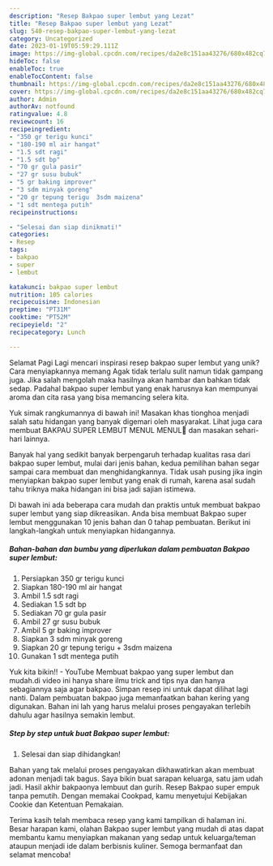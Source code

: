 ```yaml
---
description: "Resep Bakpao super lembut yang Lezat"
title: "Resep Bakpao super lembut yang Lezat"
slug: 540-resep-bakpao-super-lembut-yang-lezat
category: Uncategorized
date: 2023-01-19T05:59:29.111Z
image: https://img-global.cpcdn.com/recipes/da2e8c151aa43276/680x482cq70/bakpao-super-lembut-foto-resep-utama.jpg
hideToc: false
enableToc: true
enableTocContent: false
thumbnail: https://img-global.cpcdn.com/recipes/da2e8c151aa43276/680x482cq70/bakpao-super-lembut-foto-resep-utama.jpg
cover: https://img-global.cpcdn.com/recipes/da2e8c151aa43276/680x482cq70/bakpao-super-lembut-foto-resep-utama.jpg
author: Admin
authorAv: notfound
ratingvalue: 4.8
reviewcount: 16
recipeingredient:
- "350 gr terigu kunci"
- "180-190 ml air hangat"
- "1.5 sdt ragi"
- "1.5 sdt bp"
- "70 gr gula pasir"
- "27 gr susu bubuk"
- "5 gr baking improver"
- "3 sdm minyak goreng"
- "20 gr tepung terigu  3sdm maizena"
- "1 sdt mentega putih"
recipeinstructions:

- "Selesai dan siap dinikmati!"
categories:
- Resep
tags:
- bakpao
- super
- lembut

katakunci: bakpao super lembut 
nutrition: 105 calories
recipecuisine: Indonesian
preptime: "PT31M"
cooktime: "PT52M"
recipeyield: "2"
recipecategory: Lunch

---
```



Selamat Pagi Lagi mencari inspirasi resep bakpao super lembut yang unik? Cara menyiapkannya memang Agak tidak terlalu sulit namun tidak gampang juga. Jika salah mengolah maka hasilnya akan hambar dan bahkan tidak sedap. Padahal bakpao super lembut yang enak harusnya kan mempunyai aroma dan cita rasa yang bisa memancing selera kita.


Yuk simak rangkumannya di bawah ini! Masakan khas tionghoa menjadi salah satu hidangan yang banyak digemari oleh masyarakat. Lihat juga cara membuat BAKPAU SUPER LEMBUT MENUL MENUL🥰 dan masakan sehari-hari lainnya.

Banyak hal yang sedikit banyak berpengaruh terhadap kualitas rasa dari bakpao super lembut, mulai dari jenis bahan, kedua pemilihan bahan segar sampai cara membuat dan menghidangkannya. Tidak usah pusing jika ingin menyiapkan bakpao super lembut yang enak di rumah, karena asal sudah tahu triknya maka hidangan ini bisa jadi sajian istimewa.


Di bawah ini ada beberapa cara mudah dan praktis untuk membuat bakpao super lembut yang siap dikreasikan. Anda bisa membuat Bakpao super lembut menggunakan 10 jenis bahan dan 0 tahap pembuatan. Berikut ini langkah-langkah untuk menyiapkan hidangannya.

<!--inarticleads1-->

##### Bahan-bahan dan bumbu yang diperlukan dalam pembuatan Bakpao super lembut:

1. Persiapkan 350 gr terigu kunci
1. Siapkan 180-190 ml air hangat
1. Ambil 1.5 sdt ragi
1. Sediakan 1.5 sdt bp
1. Sediakan 70 gr gula pasir
1. Ambil 27 gr susu bubuk
1. Ambil 5 gr baking improver
1. Siapkan 3 sdm minyak goreng
1. Siapkan 20 gr tepung terigu + 3sdm maizena
1. Gunakan 1 sdt mentega putih


Yuk kita bikin!! - YouTube Membuat bakpao yang super lembut dan mudah.di video ini hanya share ilmu trick and tips nya dan hanya sebagiannya saja agar bakpao. Simpan resep ini untuk dapat dilihat lagi nanti. Dalam pembuatan bakpao juga memanfaatkan bahan kering yang digunakan. Bahan ini lah yang harus melalui proses pengayakan terlebih dahulu agar hasilnya semakin lembut. 

<!--inarticleads2-->

##### Step by step untuk buat Bakpao super lembut:


1. Selesai dan siap dihidangkan!

Bahan yang tak melalui proses pengayakan dikhawatirkan akan membuat adonan menjadi tak bagus. Saya bikin buat sarapan keluarga, satu jam udah jadi. Hasil akhir bakpaonya lembuut dan gurih. Resep Bakpao super empuk tanpa pemutih. Dengan memakai Cookpad, kamu menyetujui Kebijakan Cookie dan Ketentuan Pemakaian. 

Terima kasih telah membaca resep yang kami tampilkan di halaman ini. Besar harapan kami, olahan Bakpao super lembut yang mudah di atas dapat membantu kamu menyiapkan makanan yang sedap untuk keluarga/teman ataupun menjadi ide dalam berbisnis kuliner. Semoga bermanfaat dan selamat mencoba!

